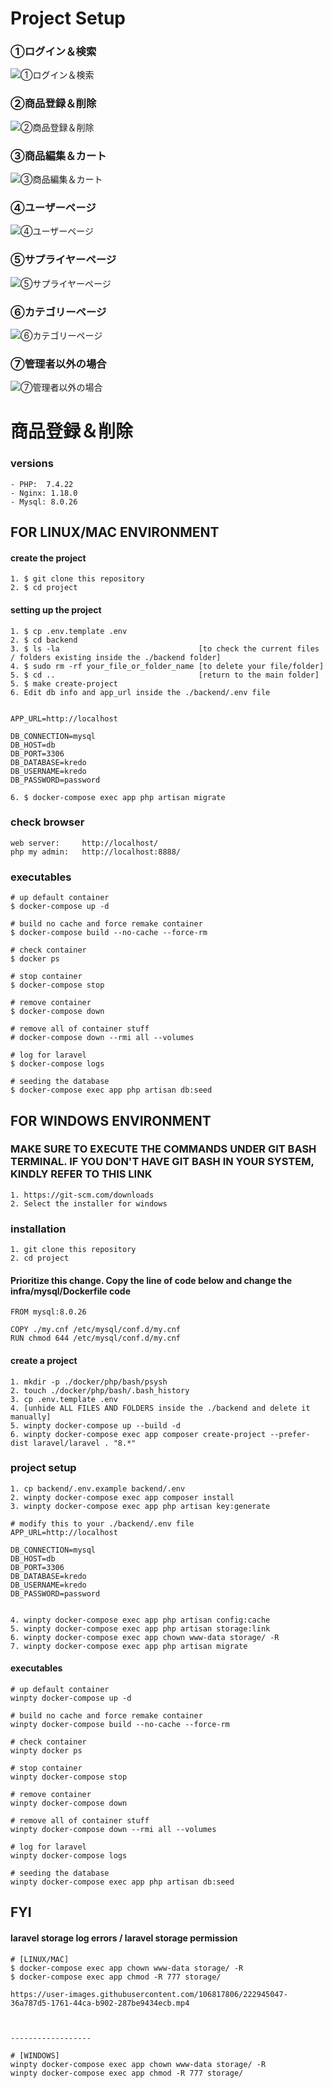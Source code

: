 # Project Setup

### ①ログイン＆検索
![①ログイン＆検索](https://user-images.githubusercontent.com/106817806/222949764-fda62c49-758f-44e2-aa6b-f723529fa589.gif)
### ②商品登録＆削除
![②商品登録＆削除](https://user-images.githubusercontent.com/106817806/222949881-f19c581e-8486-43ac-9a6c-88c8849672c9.gif)
### ③商品編集＆カート
![③商品編集＆カート](https://user-images.githubusercontent.com/106817806/222950003-e3ae977a-9072-4d5e-af03-28a41734dadd.gif)
### ④ユーザーページ
![④ユーザーページ](https://user-images.githubusercontent.com/106817806/222950831-608257db-8b00-4fbc-a5e0-6f74306445aa.gif)
### ⑤サプライヤーページ
![⑤サプライヤーページ](https://user-images.githubusercontent.com/106817806/222951148-f63326f2-f1f0-40a6-abeb-ab0050aba96e.gif)
### ⑥カテゴリーページ
![⑥カテゴリーページ](https://user-images.githubusercontent.com/106817806/222951325-38f7c4a8-e3a7-4e08-b53d-d36a7b3610a8.gif)
### ⑦管理者以外の場合
![⑦管理者以外の場合](https://user-images.githubusercontent.com/106817806/222951398-3ab188e2-99ae-4271-95e4-6c7163baffb7.gif)


# 商品登録＆削除


### versions
```
- PHP:  7.4.22 
- Nginx: 1.18.0
- Mysql: 8.0.26
```

## FOR LINUX/MAC ENVIRONMENT

#### create the project
```
1. $ git clone this repository
2. $ cd project
```

#### setting up the project
```
1. $ cp .env.template .env
2. $ cd backend
3. $ ls -la                               [to check the current files / folders existing inside the ./backend folder]
4. $ sudo rm -rf your_file_or_folder_name [to delete your file/folder]
5. $ cd ..                                [return to the main folder]
5. $ make create-project
6. Edit db info and app_url inside the ./backend/.env file


APP_URL=http://localhost

DB_CONNECTION=mysql
DB_HOST=db
DB_PORT=3306
DB_DATABASE=kredo
DB_USERNAME=kredo
DB_PASSWORD=password

6. $ docker-compose exec app php artisan migrate
```


### check browser
```
web server:     http://localhost/
php my admin:   http://localhost:8888/
```

### executables
```
# up default container
$ docker-compose up -d

# build no cache and force remake container
$ docker-compose build --no-cache --force-rm

# check container
$ docker ps

# stop container
$ docker-compose stop

# remove container
$ docker-compose down

# remove all of container stuff
# docker-compose down --rmi all --volumes

# log for laravel
$ docker-compose logs

# seeding the database
$ docker-compose exec app php artisan db:seed
```



## FOR WINDOWS ENVIRONMENT
### MAKE SURE TO EXECUTE THE COMMANDS UNDER GIT BASH TERMINAL. IF YOU DON'T HAVE GIT BASH IN YOUR SYSTEM, KINDLY REFER TO THIS LINK
```
1. https://git-scm.com/downloads 
2. Select the installer for windows
```
### installation

```
1. git clone this repository
2. cd project
```

#### Prioritize this change. Copy the line of code below and change the infra/mysql/Dockerfile code
```
FROM mysql:8.0.26

COPY ./my.cnf /etc/mysql/conf.d/my.cnf
RUN chmod 644 /etc/mysql/conf.d/my.cnf
```

#### create a project
```
1. mkdir -p ./docker/php/bash/psysh
2. touch ./docker/php/bash/.bash_history
3. cp .env.template .env
4. [unhide ALL FILES AND FOLDERS inside the ./backend and delete it manually]
5. winpty docker-compose up --build -d
6. winpty docker-compose exec app composer create-project --prefer-dist laravel/laravel . "8.*"
```
### project setup
```
1. cp backend/.env.example backend/.env
2. winpty docker-compose exec app composer install
3. winpty docker-compose exec app php artisan key:generate

# modify this to your ./backend/.env file 
APP_URL=http://localhost

DB_CONNECTION=mysql
DB_HOST=db
DB_PORT=3306
DB_DATABASE=kredo
DB_USERNAME=kredo
DB_PASSWORD=password


4. winpty docker-compose exec app php artisan config:cache
5. winpty docker-compose exec app php artisan storage:link
6. winpty docker-compose exec app chown www-data storage/ -R
7. winpty docker-compose exec app php artisan migrate
```

#### executables

```
# up default container
winpty docker-compose up -d

# build no cache and force remake container
winpty docker-compose build --no-cache --force-rm

# check container
winpty docker ps

# stop container
winpty docker-compose stop

# remove container
winpty docker-compose down

# remove all of container stuff
winpty docker-compose down --rmi all --volumes

# log for laravel
winpty docker-compose logs

# seeding the database
winpty docker-compose exec app php artisan db:seed
```


## FYI
#### laravel storage log errors  / laravel storage permission
```
# [LINUX/MAC]
$ docker-compose exec app chown www-data storage/ -R
$ docker-compose exec app chmod -R 777 storage/

https://user-images.githubusercontent.com/106817806/222945047-36a787d5-1761-44ca-b902-287be9434ecb.mp4



------------------

# [WINDOWS]
winpty docker-compose exec app chown www-data storage/ -R
winpty docker-compose exec app chmod -R 777 storage/
```
